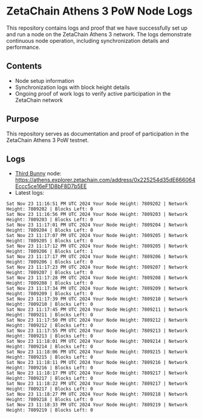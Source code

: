 # ZetaChain Athens 3 PoW Node Logs
This repository contains logs and proof that we have successfully set up and run a node on the ZetaChain Athens 3 network. The logs demonstrate continuous node operation, including synchronization details and performance.

## Contents
- Node setup information
- Synchronization logs with block height details
- Ongoing proof of work logs to verify active participation in the ZetaChain network

## Purpose
This repository serves as documentation and proof of participation in the ZetaChain Athens 3 PoW testnet.

## Logs

- [Third Bunny](https://thirdbunny.xyz/) node: https://athens.explorer.zetachain.com/address/0x225254d35dE666064Eccc5ce16eF1D8bF8D7b5EE
- Latest logs:
```
Sat Nov 23 11:16:51 PM UTC 2024 Your Node Height: 7809202 | Network Height: 7809202 | Blocks Left: 0
Sat Nov 23 11:16:56 PM UTC 2024 Your Node Height: 7809203 | Network Height: 7809203 | Blocks Left: 0
Sat Nov 23 11:17:01 PM UTC 2024 Your Node Height: 7809204 | Network Height: 7809204 | Blocks Left: 0
Sat Nov 23 11:17:07 PM UTC 2024 Your Node Height: 7809205 | Network Height: 7809205 | Blocks Left: 0
Sat Nov 23 11:17:12 PM UTC 2024 Your Node Height: 7809205 | Network Height: 7809206 | Blocks Left: 1
Sat Nov 23 11:17:17 PM UTC 2024 Your Node Height: 7809206 | Network Height: 7809206 | Blocks Left: 0
Sat Nov 23 11:17:23 PM UTC 2024 Your Node Height: 7809207 | Network Height: 7809207 | Blocks Left: 0
Sat Nov 23 11:17:28 PM UTC 2024 Your Node Height: 7809208 | Network Height: 7809208 | Blocks Left: 0
Sat Nov 23 11:17:34 PM UTC 2024 Your Node Height: 7809209 | Network Height: 7809209 | Blocks Left: 0
Sat Nov 23 11:17:39 PM UTC 2024 Your Node Height: 7809210 | Network Height: 7809210 | Blocks Left: 0
Sat Nov 23 11:17:45 PM UTC 2024 Your Node Height: 7809211 | Network Height: 7809211 | Blocks Left: 0
Sat Nov 23 11:17:50 PM UTC 2024 Your Node Height: 7809212 | Network Height: 7809212 | Blocks Left: 0
Sat Nov 23 11:17:55 PM UTC 2024 Your Node Height: 7809213 | Network Height: 7809213 | Blocks Left: 0
Sat Nov 23 11:18:01 PM UTC 2024 Your Node Height: 7809214 | Network Height: 7809214 | Blocks Left: 0
Sat Nov 23 11:18:06 PM UTC 2024 Your Node Height: 7809215 | Network Height: 7809215 | Blocks Left: 0
Sat Nov 23 11:18:11 PM UTC 2024 Your Node Height: 7809216 | Network Height: 7809216 | Blocks Left: 0
Sat Nov 23 11:18:17 PM UTC 2024 Your Node Height: 7809217 | Network Height: 7809217 | Blocks Left: 0
Sat Nov 23 11:18:22 PM UTC 2024 Your Node Height: 7809217 | Network Height: 7809217 | Blocks Left: 0
Sat Nov 23 11:18:27 PM UTC 2024 Your Node Height: 7809218 | Network Height: 7809218 | Blocks Left: 0
Sat Nov 23 11:18:33 PM UTC 2024 Your Node Height: 7809219 | Network Height: 7809219 | Blocks Left: 0
```
